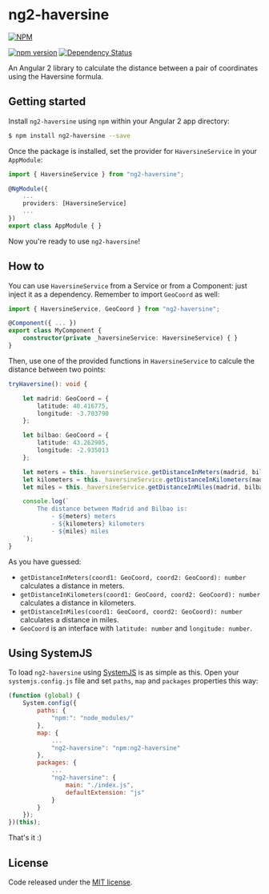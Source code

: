 # ng2-haversine

[![NPM](https://nodei.co/npm/ng2-haversine.png?compact=true)](https://nodei.co/npm/ng2-haversine/)

[![npm version](https://badge.fury.io/js/ng2-haversine.svg)](https://badge.fury.io/js/ng2-haversine) [![Dependency Status](https://david-dm.org/vermicida/ng2-haversine.svg)](https://david-dm.org/vermicida/ng2-haversine)

An Angular 2 library to calculate the distance between a pair of coordinates using the Haversine formula.

## Getting started

Install `ng2-haversine` using `npm` within your Angular 2 app directory:

```bash
$ npm install ng2-haversine --save
```

Once the package is installed, set the provider for `HaversineService` in your `AppModule`:

```typescript
import { HaversineService } from "ng2-haversine";

@NgModule({
    ...
    providers: [HaversineService]
    ...
})
export class AppModule { }
```

Now you're ready to use `ng2-haversine`!

## How to

You can use `HaversineService` from a Service or from a Component: just inject it as a dependency. Remember to import `GeoCoord` as well:

```typescript
import { HaversineService, GeoCoord } from "ng2-haversine";

@Component({ ... })
export class MyComponent {
    constructor(private _haversineService: HaversineService) { }
}
```

Then, use one of the provided functions in `HaversineService` to calcule the distance between two points:

```typescript
tryHaversine(): void {

    let madrid: GeoCoord = {
        latitude: 40.416775,
        longitude: -3.703790
    };

    let bilbao: GeoCoord = {
        latitude: 43.262985,
        longitude: -2.935013
    };

    let meters = this._haversineService.getDistanceInMeters(madrid, bilbao);
    let kilometers = this._haversineService.getDistanceInKilometers(madrid, bilbao);
    let miles = this._haversineService.getDistanceInMiles(madrid, bilbao);

    console.log(`
        The distance between Madrid and Bilbao is:
            - ${meters} meters
            - ${kilometers} kilometers
            - ${miles} miles
    `);
}
```

As you have guessed:

- `getDistanceInMeters(coord1: GeoCoord, coord2: GeoCoord): number` calculates a distance in meters.
- `getDistanceInKilometers(coord1: GeoCoord, coord2: GeoCoord): number` calculates a distance in kilometers.
- `getDistanceInMiles(coord1: GeoCoord, coord2: GeoCoord): number` calculates a distance in miles.
- `GeoCoord` is an interface with `latitude: number` and `longitude: number`.

## Using SystemJS

To load `ng2-haversine` using [SystemJS](https://github.com/systemjs/systemjs) is as simple as this. Open your `systemjs.config.js` file and set `paths`, `map` and `packages` properties this way:

```javascript
(function (global) {
    System.config({
        paths: {
            "npm:": "node_modules/"
        },
        map: {
            ...
            "ng2-haversine": "npm:ng2-haversine"
        },
        packages: {
            ...
            "ng2-haversine": {
                main: "./index.js",
                defaultExtension: "js"
            }
        }
    });
})(this);
```

That's it :)

## License

Code released under the [MIT license](./LICENSE).
